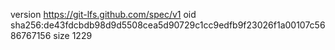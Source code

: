 version https://git-lfs.github.com/spec/v1
oid sha256:de43fdcbdb98d9d5508cea5d90729c1cc9edfb9f23026f1a00107c5686767156
size 1229
